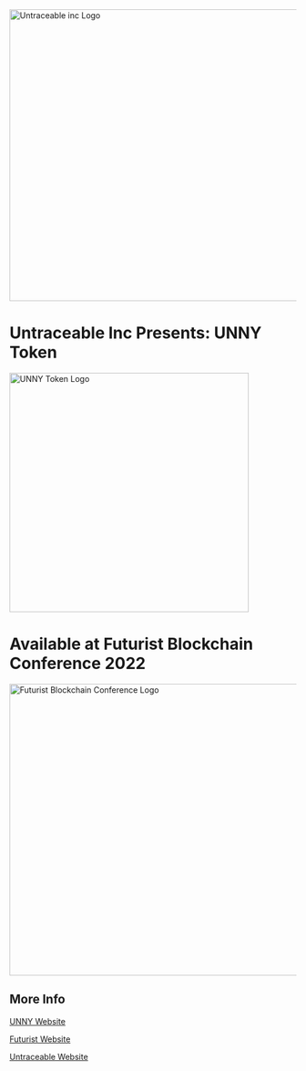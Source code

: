 
<img width="512" alt="Untraceable inc Logo" src="https://user-images.githubusercontent.com/1342367/180618597-48507049-af76-4ee4-a764-658d33549171.png">


# Untraceable Inc Presents: UNNY Token

<a href="https://unny.io/" target="_blank">
<img width="420" width="100%" alt="UNNY Token Logo" src="https://user-images.githubusercontent.com/1342367/180618675-43218854-1a9f-4aa4-b861-c33b43747cfa.png">
</a>

# Available at Futurist Blockchain Conference 2022

<a href="https://www.futuristconference.com/" target="_blank">
<img width="512" alt="Futurist Blockchain Conference Logo" src="https://user-images.githubusercontent.com/1342367/180619977-c152308d-3f14-4c50-8f8e-ba2282b94316.png">
</a>


## More Info
[UNNY Website](https://unny.io/)

[Futurist Website](https://www.futuristconference.com/)

[Untraceable Website](https://untraceableinc.com/)


<!--

**Here are some ideas to get you started:**

🙋‍♀️ A short introduction - what is your organization all about?
🌈 Contribution guidelines - how can the community get involved?
👩‍💻 Useful resources - where can the community find your docs? Is there anything else the community should know?
🍿 Fun facts - what does your team eat for breakfast?
🧙 Remember, you can do mighty things with the power of [Markdown](https://docs.github.com/github/writing-on-github/getting-started-with-writing-and-formatting-on-github/basic-writing-and-formatting-syntax)
-->
